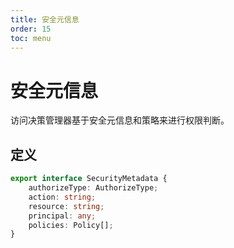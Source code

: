 ```yaml
---
title: 安全元信息
order: 15
toc: menu
---
```


# 安全元信息


访问决策管理器基于安全元信息和策略来进行权限判断。

## 定义

```typescript
export interface SecurityMetadata {
    authorizeType: AuthorizeType;
    action: string;
    resource: string;
    principal: any;
    policies: Policy[];
}
```